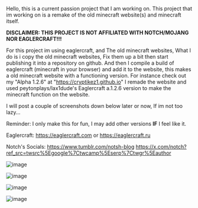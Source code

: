 Hello, this is a current passion project that I am working on. This project that im working on is a remake of the old minecraft website(s) and minecraft itself.

**DISCLAIMER: THIS PROJECT IS NOT AFFILIATED WITH NOTCH/MOJANG NOR EAGLERCRAFT!!!**

For this project im using eaglercraft, and The old minecraft websites, What I do is i copy the old minecraft websites, Fix them up a bit then start publishing it into a
repository on github. And then I compile a build of eaglercraft (minecraft in your browser) and add it to the website, this makes a old minecraft website with a functioning
version. For instance check out my "Alpha 1.2.6" at "https://cryptikez1.github.io" I remade the website and used peytonplays/lax1dude's Eaglercraft a.1.2.6 version to make
the minecraft function on the website.

I will post a couple of screenshots down below later or now, If im not too lazy...

Reminder: I only make this for fun, I may add other versions **IF** I feel like it.

Eaglercraft: https://eaglercraft.com or https://eaglercraft.ru

Notch's Socials: https://www.tumblr.com/notsh-blog https://x.com/notch?ref_src=twsrc%5Egoogle%7Ctwcamp%5Eserp%7Ctwgr%5Eauthor

![image](https://github.com/user-attachments/assets/ea7f3657-c3dd-4b34-a16b-47fcef821d99)

![image](https://github.com/user-attachments/assets/51379eb4-d956-4f8a-9487-a32338f58407)

![image](https://github.com/user-attachments/assets/1304f824-95d7-4061-b7c8-c0b89f6676e5)

![image](https://github.com/user-attachments/assets/beced116-8391-4bc6-ab6b-5f194f26f808)




